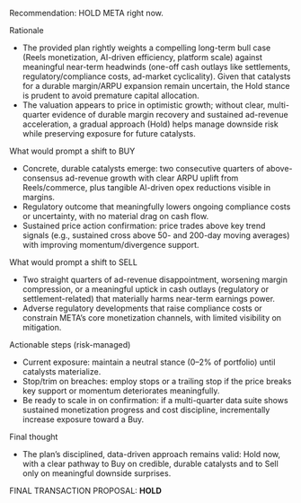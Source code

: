 Recommendation: HOLD META right now.

Rationale
- The provided plan rightly weights a compelling long-term bull case (Reels monetization, AI-driven efficiency, platform scale) against meaningful near-term headwinds (one-off cash outlays like settlements, regulatory/compliance costs, ad-market cyclicality). Given that catalysts for a durable margin/ARPU expansion remain uncertain, the Hold stance is prudent to avoid premature capital allocation.
- The valuation appears to price in optimistic growth; without clear, multi-quarter evidence of durable margin recovery and sustained ad-revenue acceleration, a gradual approach (Hold) helps manage downside risk while preserving exposure for future catalysts.

What would prompt a shift to BUY
- Concrete, durable catalysts emerge: two consecutive quarters of above-consensus ad-revenue growth with clear ARPU uplift from Reels/commerce, plus tangible AI-driven opex reductions visible in margins.
- Regulatory outcome that meaningfully lowers ongoing compliance costs or uncertainty, with no material drag on cash flow.
- Sustained price action confirmation: price trades above key trend signals (e.g., sustained cross above 50- and 200-day moving averages) with improving momentum/divergence support.

What would prompt a shift to SELL
- Two straight quarters of ad-revenue disappointment, worsening margin compression, or a meaningful uptick in cash outlays (regulatory or settlement-related) that materially harms near-term earnings power.
- Adverse regulatory developments that raise compliance costs or constrain META’s core monetization channels, with limited visibility on mitigation.

Actionable steps (risk-managed)
- Current exposure: maintain a neutral stance (0–2% of portfolio) until catalysts materialize.
- Stop/trim on breaches: employ stops or a trailing stop if the price breaks key support or momentum deteriorates meaningfully.
- Be ready to scale in on confirmation: if a multi-quarter data suite shows sustained monetization progress and cost discipline, incrementally increase exposure toward a Buy.

Final thought
- The plan’s disciplined, data-driven approach remains valid: Hold now, with a clear pathway to Buy on credible, durable catalysts and to Sell only on meaningful downside surprises.

FINAL TRANSACTION PROPOSAL: **HOLD**